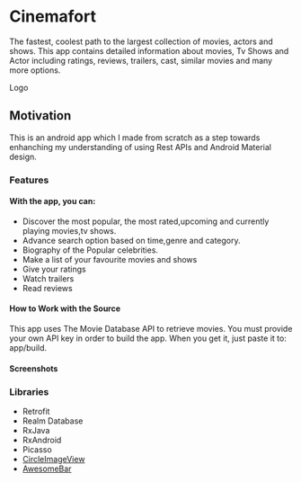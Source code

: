 # Cinemafort


The fastest, coolest path to the largest collection of movies, actors and shows.
This app contains detailed information about movies, Tv Shows and Actor including ratings, reviews, trailers, cast, similar movies and many more options.


Logo


## Motivation


This is an android app which I made from scratch as a step towards enhanching my understanding of using  Rest APIs and Android Material design.
### Features

#### With the app, you can:
- Discover the most popular, the most rated,upcoming and currently playing movies,tv shows.
- Advance search option based on time,genre and category.
- Biography of the Popular celebrities.
- Make a list of your favourite movies and shows
- Give your ratings
- Watch trailers
- Read reviews


#### How to Work with the Source
This app uses The Movie Database API to retrieve movies. You must provide your own API key in order to build the app. When you get it, just paste it to: app/build.


#### Screenshots

### Libraries
- Retrofit
- Realm Database
- RxJava
- RxAndroid
- Picasso
- [CircleImageView](https://github.com/hdodenhof/CircleImageView)
- [AwesomeBar](https://github.com/florent37/AwesomeBar)


